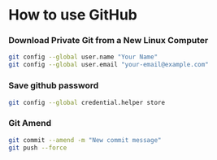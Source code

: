 # How to use GitHub

### Download Private Git from a New Linux Computer
```bash
git config --global user.name "Your Name"
git config --global user.email "your-email@example.com"
```

### Save github password
```bash
git config --global credential.helper store
```

### Git Amend
```bash
git commit --amend -m "New commit message"
git push --force
```